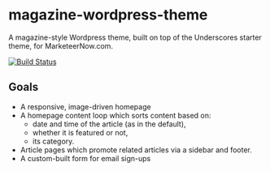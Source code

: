 # magazine-wordpress-theme
A magazine-style Wordpress theme, built on top of the Underscores starter theme, for MarketeerNow.com.

[![Build Status](https://travis-ci.org/BretCameron/magazine-wordpress-theme.svg?branch=master)](https://travis-ci.org/BretCameron/magazine-wordpress-theme/)

## Goals
- A responsive, image-driven homepage 
- A homepage content loop which sorts content based on:
  - date and time of the article (as in the default),
  - whether it is featured or not,
  - its category.
- Article pages which promote related articles via a sidebar and footer.
- A custom-built form for email sign-ups 
